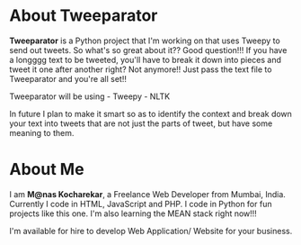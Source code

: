 # About Tweeparator

**Tweeparator** is a Python project that I'm working on that uses Tweepy to send out tweets. So what's so great about it??
Good question!!! If you have a longggg text to be tweeted, you'll have to break it down into pieces and tweet it one after another right? Not anymore!!
Just pass the text file to Tweeparator and you're all set!!

Tweeparator will be using
	- Tweepy
	- NLTK

In future I plan to make it smart so as to identify the context and break down your text into tweets that are not just the parts of tweet, but have some meaning to them.

# About Me
I am **M@nas Kocharekar**, a Freelance Web Developer from Mumbai, India. Currently I code in HTML, JavaScript and PHP. I code in Python for fun projects like this one. I'm also learning the MEAN stack right now!!!

I'm available for hire to develop Web Application/ Website for your business.
